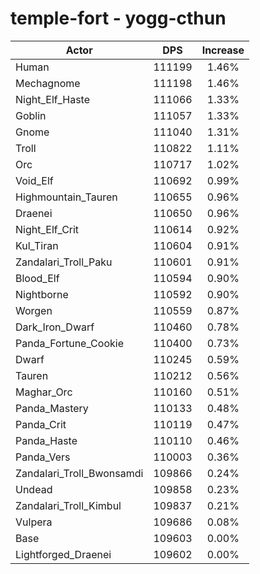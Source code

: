 # temple-fort - yogg-cthun
| Actor | DPS | Increase |
|---|:---:|:---:|
|Human|111199|1.46%|
|Mechagnome|111198|1.46%|
|Night_Elf_Haste|111066|1.33%|
|Goblin|111057|1.33%|
|Gnome|111040|1.31%|
|Troll|110822|1.11%|
|Orc|110717|1.02%|
|Void_Elf|110692|0.99%|
|Highmountain_Tauren|110655|0.96%|
|Draenei|110650|0.96%|
|Night_Elf_Crit|110614|0.92%|
|Kul_Tiran|110604|0.91%|
|Zandalari_Troll_Paku|110601|0.91%|
|Blood_Elf|110594|0.90%|
|Nightborne|110592|0.90%|
|Worgen|110559|0.87%|
|Dark_Iron_Dwarf|110460|0.78%|
|Panda_Fortune_Cookie|110400|0.73%|
|Dwarf|110245|0.59%|
|Tauren|110212|0.56%|
|Maghar_Orc|110160|0.51%|
|Panda_Mastery|110133|0.48%|
|Panda_Crit|110119|0.47%|
|Panda_Haste|110110|0.46%|
|Panda_Vers|110003|0.36%|
|Zandalari_Troll_Bwonsamdi|109866|0.24%|
|Undead|109858|0.23%|
|Zandalari_Troll_Kimbul|109837|0.21%|
|Vulpera|109686|0.08%|
|Base|109603|0.00%|
|Lightforged_Draenei|109602|0.00%|
